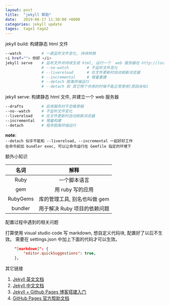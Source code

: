 ```yaml
---
layout: post
title:  "jekyll 帮助"
date:   2019-06-17 11:30:00 +0800
categories: jekyll update
tages:  tage1 tage2
---
```

<!-- {{ content }} -->

jekyll build: 构建静态 html 文件

```bash
--watch         # 一直监听文件变化, 持续转换
<i href=""> 你好 </i>
jekyll serve    # 监听文件并持续生成 html, 运行一个  web 服务器在 http://localhost:4000
                # --no-watch        # 不监听文件变化
                # --livereload      # 在文件更新时自动刷新浏览器
                # --incremental     # 增量重建
                # --detach 脱离终端运行
                # --detach 和 其它两个共用的时候不能正常使用(原因未知)
```

jekyll serve: 构建静态 html 文件, 并建立一个 web 服务器

```bash
--drafts        # 启用服务时不忽略草稿
--no--watch     # 不监听文件变化
--livereload    # 在文件更新时自动刷新浏览器
--incremental   # 增量构建
--detach        # 程序脱离终端运行
```

**note**:  
`--detach 似乎不能和 --livereload, --incremental 一起好好工作`  
`在命令前加 bundler exec, 可以让命令运行在 Gemfile 指定的环境下`

额外小知识

| 名词  | 解释 |
| :---: | :---:|
| Ruby | 一个脚本语言 |
| gem | 用 ruby 写的应用 |
| RubyGems | 库的管理工具, 别名也叫做 gem |
| bundler | 用于解决 Ruby 项目的依赖问题 |

配置过程中遇到的相关问题

打算使用 visual studio code 写 markdown, 想自定义代码块, 配置好了以后不生效。
需要在 settings.json 中加上下面的代码才可以生效。

```json
    "[markdown]": {
        "editor.quickSuggestions": true,
    },
```
  
其它链接

1. [Jekyll 英文文档](http://www.jekyll.com/)
2. [Jekyll 中文文档](http://jekyllcn.com/)  
3. [Jekyll + Github Pages 博客搭建入门](https://www.jianshu.com/p/9f198d5779e6)
3. [GitHub Pages 官方帮助文档](https://help.github.com/en#github-pages-basics)
